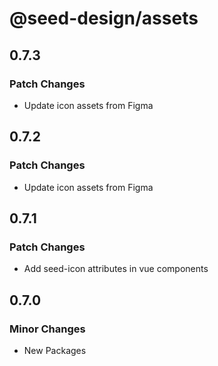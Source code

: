# @seed-design/assets

## 0.7.3

### Patch Changes

- Update icon assets from Figma

## 0.7.2

### Patch Changes

- Update icon assets from Figma

## 0.7.1

### Patch Changes

- Add seed-icon attributes in vue components

## 0.7.0

### Minor Changes

- New Packages

